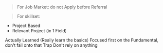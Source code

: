 >For Job Market: do not Apply before Referral 

>For skillset:
+ Project Based
+ Relevant Project (in 1 Field)

Actually Learned (Really learn the basics)
Focused first on the Fundamental, don't fall onto that Trap
Don't rely on anything
